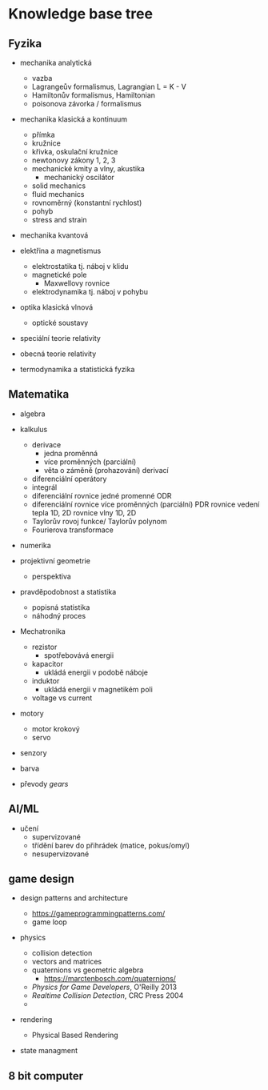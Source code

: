 # Knowledge base tree

## Fyzika

- mechanika analytická
  - vazba
  - Lagrangeův formalismus, Lagrangian L = K - V
  - Hamiltonův formalismus, Hamiltonian
  - poisonova závorka / formalismus
- mechanika klasická a kontinuum
  - přímka
  - kružnice
  - křivka, oskulační kružnice
  - newtonovy zákony 1, 2, 3
  - mechanické kmity a vlny, akustika
    - mechanický oscilátor
  - solid mechanics
  - fluid mechanics
  - rovnoměrný (konstantní rychlost)
  - pohyb
  - stress and strain
- mechanika kvantová
- elektřina a magnetismus
  - elektrostatika tj. náboj v klidu
  - magnetické pole
    - Maxwellovy rovnice
  - elektrodynamika tj. náboj v pohybu
- optika klasická vlnová
  - optické soustavy
- speciální teorie relativity
- obecná teorie relativity

- termodynamika a statistická fyzika

## Matematika

- algebra
- kalkulus
  - derivace
    - jedna proměnná
    - více proměnných (parciální)
    - věta o záměně (prohazování) derivací
  - diferenciální operátory
  - integrál
  - diferenciální rovnice jedné promenné ODR
  - diferenciální rovnice více proměnných (parciální) PDR
        rovnice vedení tepla 1D, 2D
        rovnice vlny  1D, 2D
  - Taylorův rovoj funkce/ Taylorův polynom
  - Fourierova transformace
- numerika
- projektivní geometrie
  - perspektiva

- pravděpodobnost a statistika
  - popisná statistika
  - náhodný proces

- Mechatronika
  - rezistor
    - spotřebovává energii
  - kapacitor
    - ukládá energii v podobě náboje
  - induktor
    - ukládá energii v magnetikém poli
  - voltage vs current

- motory
  - motor krokový
  - servo
- senzory
- barva

- převody *gears*

## AI/ML

- učení
  - supervizované
  - třídění barev do přihrádek (matice, pokus/omyl)
  - nesupervizované

## game design

- design patterns and architecture
  - <https://gameprogrammingpatterns.com/>
  - game loop

- physics
  - collision detection
  - vectors and matrices
  - quaternions vs geometric algebra
    - <https://marctenbosch.com/quaternions/>
  - *Physics for Game Developers*, O'Reilly 2013
  - *Realtime Collision Detection*, CRC Press 2004
  -
- rendering
  - Physical Based Rendering
- state managment

## 8 bit computer
